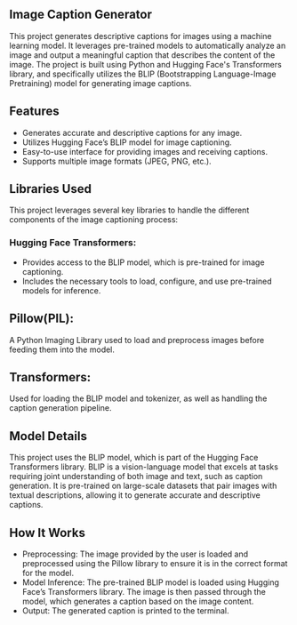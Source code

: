## Image Caption Generator
This project generates descriptive captions for images using a machine learning model. It leverages pre-trained models to automatically analyze an image and output a meaningful caption that describes the content of the image. The project is built using Python and Hugging Face's Transformers library, and specifically utilizes the BLIP (Bootstrapping Language-Image Pretraining) model for generating image captions.


## Features
* Generates accurate and descriptive captions for any image.
* Utilizes Hugging Face’s BLIP model for image captioning.
* Easy-to-use interface for providing images and receiving captions.
* Supports multiple image formats (JPEG, PNG, etc.).


## Libraries Used
This project leverages several key libraries to handle the different components of the image captioning process:

### Hugging Face Transformers:
* Provides access to the BLIP model, which is pre-trained for image captioning.
* Includes the necessary tools to load, configure, and use pre-trained models for inference.

## Pillow(PIL):
A Python Imaging Library used to load and preprocess images before feeding them into the model.

## Transformers:
Used for loading the BLIP model and tokenizer, as well as handling the caption generation pipeline.


## Model Details
This project uses the BLIP model, which is part of the Hugging Face Transformers library. BLIP is a vision-language model that excels at tasks requiring joint understanding of both image and text, such as caption generation. It is pre-trained on large-scale datasets that pair images with textual descriptions, allowing it to generate accurate and descriptive captions.


## How It Works
* Preprocessing:
The image provided by the user is loaded and preprocessed using the Pillow library to ensure it is in the correct format for the model.
* Model Inference:
The pre-trained BLIP model is loaded using Hugging Face’s Transformers library. The image is then passed through the model, which generates a caption based on the image content.
* Output:
The generated caption is printed to the terminal.



